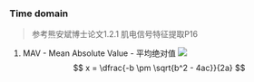 ### Time domain
>参考熊安斌博士论文1.2.1 肌电信号特征提取P16
1. MAV - Mean Absolute Value - 平均绝对值
    ![](/FormulaPictures/MAV.JPG)
    $$ x = \dfrac{-b \pm \sqrt{b^2 - 4ac}}{2a} $$